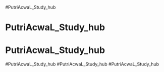 #PutriAcwaL_Study_hub
# PutriAcwaL_Study_hub
# PutriAcwaL_Study_hub
#PutriAcwaL_Study_hub
#PutriAcwaL_Study_hub
#PutriAcwaL_Study_hub
